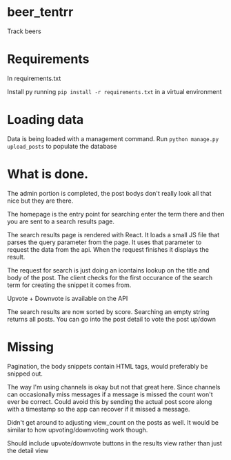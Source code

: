 # beer_tentrr
Track beers

# Requirements

In requirements.txt

Install py running `pip install -r requirements.txt` in a virtual environment


# Loading data

Data is being loaded with a management command. Run `python manage.py upload_posts` to populate the database

# What is done.

The admin portion is completed, the post bodys don't really look all that nice but they are there.

The homepage is the entry point for searching enter the term there and then you are sent to a search results page.

The search results page is rendered with React. It loads a small JS file that parses the query parameter from the page. It uses that parameter
to request the data from the api. When the request finishes it displays the result.

The request for search is just doing an icontains lookup on the title and body of the post. The client checks for the first occurance of
the search term for creating the snippet it comes from.

Upvote + Downvote is available on the API

The search results are now sorted by score. Searching an empty string returns all posts. You can go into the post detail to vote the post up/down

# Missing

Pagination, the body snippets contain HTML tags, would preferably be snipped out.

The way I'm using channels is okay but not that great here. Since channels can occasionally miss messages if a message is missed the count won't ever be correct.
Could avoid this by sending the actual post score along with a timestamp so the app can recover if it missed a message.

Didn't get around to adjusting view_count on the posts as well. It would be similar to how upvoting/downvoting work though.

Should include upvote/downvote buttons in the results view rather than just the detail view